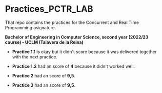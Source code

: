 # Practices_PCTR_LAB
That repo contains the practices for the Concurrent and Real Time Programming asignature. </p>
**Bachelor of Engineering in Computer Science, second year (2022/23 course) - UCLM (Talavera de la Reina)**

* **Practice 1.1** is okay but it didn't score because it was delivered together with the next practice.</p>
* **Practice 1.2** had an score of **4** because it didn't worked well.</p>
* **Practice 2** had an score of **9,5**.</p>
* **Practice 3** had an score of **9,5**.
